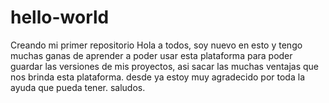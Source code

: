 # hello-world
Creando mi primer repositorio
Hola  a todos, soy nuevo en esto  y tengo muchas ganas de aprender a  poder usar esta plataforma para poder guardar las versiones de mis proyectos,  asi sacar las muchas ventajas que nos  brinda esta plataforma.
desde ya estoy muy agradecido por toda la ayuda que pueda tener.
saludos.
